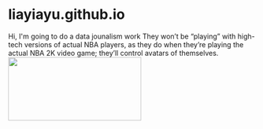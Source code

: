 # liayiayu.github.io
Hi, I'm going to do a data jounalism work
<span>They won’t be “playing” with high-tech versions of actual NBA players, as they do when they’re playing the actual NBA 2K video game; they’ll control avatars of themselves.</span>
<img hidefocus="true" class="index-logo-src" src="//www.baidu.com/img/bd_logo1.png" width="270" height="129" usemap="#mp">
